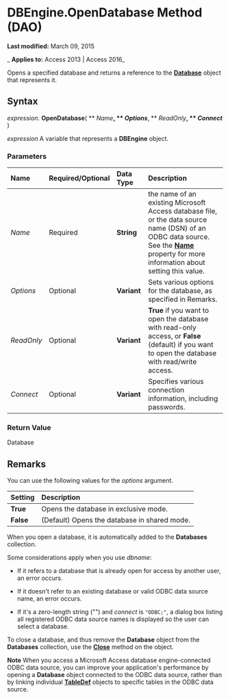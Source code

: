 
# DBEngine.OpenDatabase Method (DAO)

 **Last modified:** March 09, 2015

 _ **Applies to:** Access 2013 | Access 2016_

Opens a specified database and returns a reference to the  **[Database](6cf2ddf8-3957-a15e-5eeb-85f81c1e415e.md)** object that represents it.


## Syntax

 _expression_. **OpenDatabase**( ** _Name_**, ** _Options_**, ** _ReadOnly_**, ** _Connect_** )

 _expression_ A variable that represents a **DBEngine** object.


### Parameters



|**Name**|**Required/Optional**|**Data Type**|**Description**|
|:-----|:-----|:-----|:-----|
| _Name_|Required|**String**|the name of an existing Microsoft Access database file, or the data source name (DSN) of an ODBC data source. See the  **[Name](5f4a95cd-63a3-aedf-df64-793158b2283d.md)** property for more information about setting this value.|
| _Options_|Optional|**Variant**|Sets various options for the database, as specified in Remarks.|
| _ReadOnly_|Optional|**Variant**|**True** if you want to open the database with read-only access, or **False** (default) if you want to open the database with read/write access.|
| _Connect_|Optional|**Variant**|Specifies various connection information, including passwords.|

### Return Value

Database


## Remarks

You can use the following values for the  _options_ argument.



|**Setting**|**Description**|
|:-----|:-----|
|**True**|Opens the database in exclusive mode.|
|**False**|(Default) Opens the database in shared mode.|
When you open a database, it is automatically added to the  **Databases** collection.

Some considerations apply when you use  _dbname_:




- If it refers to a database that is already open for access by another user, an error occurs.
    
- If it doesn't refer to an existing database or valid ODBC data source name, an error occurs.
    
- If it's a zero-length string ("") and  _connect_ is `"ODBC;"`, a dialog box listing all registered ODBC data source names is displayed so the user can select a database.
    


To close a database, and thus remove the  **Database** object from the **Databases** collection, use the **[Close](9b1a77cb-da12-24d6-892f-a56be103d51d.md)** method on the object.




 **Note**  When you access a Microsoft Access database engine-connected ODBC data source, you can improve your application's performance by opening a  **Database** object connected to the ODBC data source, rather than by linking individual **[TableDef](715146b6-c62a-abff-28ee-e6bbe3c08adf.md)** objects to specific tables in the ODBC data source.

